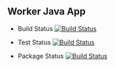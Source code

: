 ## Worker Java App

  * Build Status 
  [![Build Status](http://35.197.246.127/buildStatus/icon?job=instavote%2Fworker-build)](http://35.197.246.127/job/instavote/job/worker-build/)

  * Test Status 
  [![Build Status](http://35.197.246.127/buildStatus/icon?job=instavote%2Fworker-test)](http://35.197.246.127/job/instavote/job/worker-test/)
  
  * Package Status
  [![Build Status](http://35.197.246.127/buildStatus/icon?job=instavote%2Fworker-package)](http://35.197.246.127/job/instavote/job/worker-package/)
